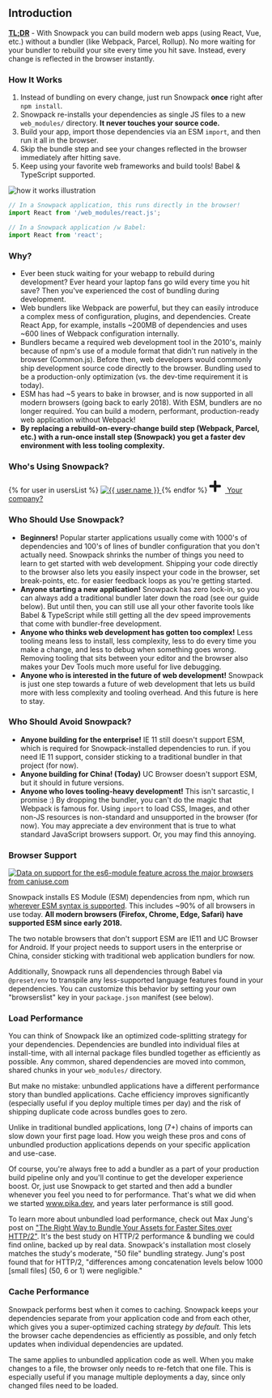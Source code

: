 ## Introduction

<p class="notification is-link">
  <strong style="text-decoration: underline">TL;DR</strong> - With Snowpack you can build modern web apps (using React, Vue, etc.) without a bundler (like Webpack, Parcel, Rollup). No more waiting for your bundler to rebuild your site every time you hit save. Instead, every change is reflected in the browser instantly.
</p>

### How It Works


1. Instead of bundling on every change, just run Snowpack **once** right after `npm install`.
2. Snowpack re-installs your dependencies as single JS files to a new `web_modules/` directory. **It never touches your source code.**
3. Build your app, import those dependencies via an ESM `import`, and then run it all in the browser.
4. Skip the bundle step and see your changes reflected in the browser immediately after hitting save.
5. Keep using your favorite web frameworks and build tools! Babel & TypeScript supported.

![how it works illustration](/img/how-does-it-work.jpg)

```js
// In a Snowpack application, this runs directly in the browser!
import React from '/web_modules/react.js';

// In a Snowpack application /w Babel:
import React from 'react';
```


### Why?

- Ever been stuck waiting for your webapp to rebuild during development? Ever heard your laptop fans go wild every time you hit save? Then you've experienced the cost of bundling during development. 
- Web bundlers like Webpack are powerful, but they can easily introduce a complex mess of configuration, plugins, and dependencies. Create React App, for example, installs ~200MB of dependencies and uses ~600 lines of Webpack configuration internally.
- Bundlers became a required web development tool in the 2010's, mainly because of npm's use of a module format that didn't run natively in the browser (Common.js). Before then, web developers would commonly ship development source code directly to the browser. Bundling used to be a production-only optimization (vs. the dev-time requirement it is today).
- ESM has had ~5 years to bake in browser, and is now supported in all modern browsers (going back to early 2018). With ESM, bundlers are no longer required. You can build a modern, performant, production-ready web application without Webpack!
- **By replacing a rebuild-on-every-change build step (Webpack, Parcel, etc.) with a run-once install step (Snowpack) you get a faster dev environment with less tooling complexity.**


### Who's Using Snowpack?

<div class="company-logos">
{% for user in usersList %}
  <a href="{{ user.url }}" taget="_blank">
    <img class="company-logo" src="{{ user.img }}" alt="{{ user.name }}" />
  </a>
{% endfor %}
<a href="https://github.com/pikapkg/snowpack/edit/master/docs/00.md" taget="_blank" title="Add Your Project/Company!" class="add-company-button" >
  <svg style="height: 26px; margin-right: 8px;"aria-hidden="true" focusable="false" data-prefix="fas" data-icon="plus" class="company-logo" role="img" xmlns="http://www.w3.org/2000/svg" viewBox="0 0 448 512"><path fill="currentColor" d="M416 208H272V64c0-17.67-14.33-32-32-32h-32c-17.67 0-32 14.33-32 32v144H32c-17.67 0-32 14.33-32 32v32c0 17.67 14.33 32 32 32h144v144c0 17.67 14.33 32 32 32h32c17.67 0 32-14.33 32-32V304h144c17.67 0 32-14.33 32-32v-32c0-17.67-14.33-32-32-32z"></path></svg>
  Your company?
</a>
</div>

### Who Should Use Snowpack?

- **Beginners!** Popular starter applications usually come with 1000's of dependencies and 100's of lines of bundler configuration that you don't actually need. Snowpack shrinks the number of things you need to learn to get started with web development. Shipping your code directly to the browser also lets you easily inspect your code in the browser, set break-points, etc. for easier feedback loops as you're getting started.
- **Anyone starting a new application!** Snowpack has zero lock-in, so you can always add a traditional bundler later down the road (see our guide below). But until then, you can still use all your other favorite tools like Babel & TypeScript while still getting all the dev speed improvements that come with bundler-free development. 
- **Anyone who thinks web development has gotten too complex!** Less tooling means less to install, less complexity, less to do every time you make a change, and less to debug when something goes wrong. Removing tooling that sits between your editor and the browser also makes your Dev Tools much more useful for live debugging.
- **Anyone who is interested in the future of web development!** Snowpack is just one step towards a future of web development that lets us build more with less complexity and tooling overhead. And this future is here to stay.


### Who Should Avoid Snowpack?

- **Anyone building for the enterprise!** IE 11 still doesn't support ESM, which is required for Snowpack-installed dependencies to run. if you need IE 11 support, consider sticking to a traditional bundler in that project (for now).
- **Anyone building for China! (Today)** UC Browser doesn't support ESM, but it should in future versions.
- **Anyone who loves tooling-heavy development!** This isn't sarcastic, I promise :) By dropping the bundler, you can't do the magic that Webpack is famous for. Using `import` to load CSS, Images, and other non-JS resources is  non-standard and unsupported in the browser (for now). You may appreciate a dev environment that is true to what standard JavaScript browsers support. Or, you may find this annoying.


### Browser Support

<script src="https://cdn.jsdelivr.net/gh/ireade/caniuse-embed/public/caniuse-embed.min.js" async></script>
<p class="ciu_embed" data-feature="es6-module" data-periods="future_1,current,past_1,past_2" data-accessible-colours="false">
  <a href="http://caniuse.com/#feat=es6-module">
  <picture>
    <source type="image/webp" srcset="https://caniuse.bitsofco.de/image/es6-module.webp">
    <img src="https://caniuse.bitsofco.de/image/es6-module.png" alt="Data on support for the es6-module feature across the major browsers from caniuse.com">
  </picture>
  </a>
</p>

Snowpack installs ES Module (ESM) dependencies from npm, which run [wherever ESM syntax is supported](https://caniuse.com/#feat=es6-module). This includes ~90% of all browsers in use today. **All modern browsers (Firefox, Chrome, Edge, Safari) have supported ESM since early 2018.**

The two notable browsers that don't support ESM are IE11 and UC Browser for Android. If your project needs to support users in the enterprise or China, consider sticking with traditional web application bundlers for now.

Additionally, Snowpack runs all dependencies through Babel via `@preset/env` to transpile any less-supported language features found in your dependencies. You can customize this behavior by setting your own "browserslist" key in your `package.json` manifest (see below).


### Load Performance

You can think of Snowpack like an optimized code-splitting strategy for your dependencies. Dependencies are bundled into individual files at install-time, with all internal package files bundled together as efficiently as possible. Any common, shared dependencies are moved into common, shared chunks in your `web_modules/` directory. 

But make no mistake: unbundled applications have a different performance story than bundled applications. Cache efficiency improves significantly (especially useful if you deploy multiple times per day) and the risk of shipping duplicate code across bundles goes to zero.

Unlike in traditional bundled applications, long (7+) chains of imports can slow down your first page load. How you weigh these pros and cons of unbundled production applications depends on your specific application and use-case.

Of course, you're always free to add a bundler as a part of your production build pipeline only and you'll continue to get the developer experience boost. Or, just use  Snowpack to get started and then add a bundler whenever you feel you need to for performance. That's what we did when we started www.pika.dev, and years later performance is still good. 

To learn more about unbundled load performance, check out Max Jung's post on ["The Right Way to Bundle Your Assets for Faster Sites over HTTP/2"](https://medium.com/@asyncmax/the-right-way-to-bundle-your-assets-for-faster-sites-over-http-2-437c37efe3ff). It's the best study on HTTP/2 performance & bundling we could find online, backed up by real data. Snowpack's installation most closely matches the study's moderate, "50 file" bundling strategy. Jung's post found that for HTTP/2, "differences among concatenation levels below 1000 [small files] (50, 6 or 1) were negligible."

### Cache Performance

Snowpack performs best when it comes to caching. Snowpack keeps your dependencies separate from your application code and from each other, which gives you a super-optimized caching strategy *by default.* This lets the browser cache dependencies as efficiently as possible, and only fetch updates when individual dependencies are updated.

The same applies to unbundled application code as well. When you make changes to a file, the browser only needs to re-fetch that one file. This is especially useful if you manage multiple deployments a day, since only changed files need to be loaded.

